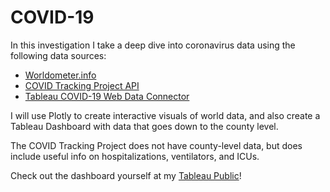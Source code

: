 # COVID-19

In this investigation I take a deep dive into coronavirus data using the following data sources:

- [Worldometer.info](https://www.worldometers.info/coronavirus/)
- [COVID Tracking Project API](https://covidtracking.com/data/api)
- [Tableau COVID-19 Web Data Connector](https://www.tableau.com/covid-19-coronavirus-data-resources)

I will use Plotly to create interactive visuals of world data, and also create a Tableau Dashboard with data that goes down to the county level.  

The COVID Tracking Project does not have county-level data, but does include useful info on hospitalizations, ventilators, and ICUs. 

Check out the dashboard yourself at my [Tableau Public](https://public.tableau.com/profile/drew.hibbard#!/)! 
